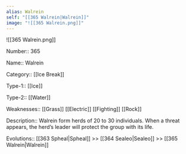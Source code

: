 ```yaml
---
alias: Walrein
self: "[[365 Walrein|Walrein]]"
image: "![[365 Walrein.png]]"
---
```


![[365 Walrein.png]]


Number:: 365

Name:: Walrein

Category:: [[Ice Break]]

Type-1:: [[Ice]]

Type-2:: [[Water]] 

Weaknesses:: [[Grass]] [[Electric]] [[Fighting]] [[Rock]]

Description:: Walrein form herds of 20 to 30 individuals. When a threat appears, the herd’s leader will protect the group with its life.

Evolutions:: [[363 Spheal|Spheal]] >> [[364 Sealeo|Sealeo]] >> [[365 Walrein|Walrein]]
